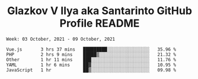 <h1 align="center">Glazkov V Ilya aka Santarinto GitHub Profile README</h1>

<!--START_SECTION:waka-->
```text
Week: 03 October, 2021 - 09 October, 2021

Vue.js       3 hrs 37 mins   █████████░░░░░░░░░░░░░░░░   35.96 % 
PHP          2 hrs 9 mins    █████▒░░░░░░░░░░░░░░░░░░░   21.32 % 
Other        1 hr 11 mins    ███░░░░░░░░░░░░░░░░░░░░░░   11.76 % 
YAML         1 hr 6 mins     ██▓░░░░░░░░░░░░░░░░░░░░░░   10.95 % 
JavaScript   1 hr            ██▒░░░░░░░░░░░░░░░░░░░░░░   09.98 % 
```
<!--END_SECTION:waka-->